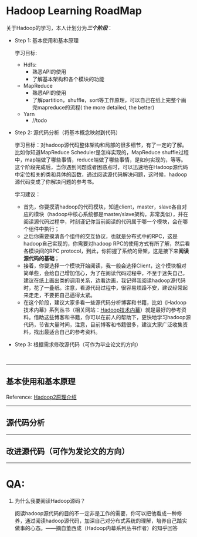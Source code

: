# Hadoop Learning RoadMap

关于Hadoop的学习，本人计划分为***三个阶段***：

- Step 1: 基本使用和基本原理

  学习目标: 

  - Hdfs: 
    - 熟悉API的使用
    - 了解基本架构和各个模块的功能
  - MapReduce
    - 熟悉API的使用
    - 了解partition，shuffle，sort等工作原理，可以自己在纸上完整个画完mapreduce的流程( the more detailed, the better)
  - Yarn
    - //todo

- Step 2: 源代码分析（将基本概念映射到代码）

  学习目标：对hadoop源代码整体架构和局部的很多细节，有了一定的了解。比如你知道MapReduce Scheduler是怎样实现的，MapReduce shuffle过程中，map端做了哪些事情，reduce端做了哪些事情，是如何实现的，等等。这个阶段完成后，当你遇到问题或者困惑点时，可以迅速地在Hadoop源代码中定位相关的类和具体的函数，通过阅读源代码解决问题，这时候，hadoop源代码变成了你解决问题的参考书。

  学习建议：

  - 首先，你要摸清hadoop的代码模块，知道client，master，slave各自对应的模块（hadoop中核心系统都是master/slave架构，非常类似），并在阅读源代码过程中，时刻谨记你当前阅读的代码属于哪一个模块，会在哪个组件中执行；
  - 之后你需要摸清各个组件的交互协议，也就是分布式中的RPC，这是hadoop自己实现的，你需要对hadoop RPC的使用方式有所了解，然后看各模块间的RPC protocol，到此，你把握了系统的骨架，这是接下来**阅读源代码的基础**；
  - 接着，你要选择一个模块开始阅读，我一般会选择Client，这个模块相对简单些，会给自己增加信心，为了在阅读代码过程中，不至于迷失自己，建议在纸上画出类的调用关系，边看边画，我记得我阅读hadoop源代码时，花了一叠纸。注意，看源代码过程中，很容易烦躁不安，建议经常起来走走，不要把自己逼得太紧。
  - 在这个阶段，建议大家多看一些源代码分析博客和书籍，比如《Hadoop技术内幕》系列丛书（相关网站：[Hadoop技术内幕](https://link.zhihu.com/?target=http%3A//hadoop123.com/)）就是最好的参考资料。借助这些博客和书籍，你可以在前人的帮助下，更快地学习hadoop源代码，节省大量时间，注意，目前博客和书籍很多，建议大家广泛收集资料，找出最适合自己的参考资料。

- Step 3: 根据需求修改源代码（可作为毕业论文的方向）

  ​

---

## 基本使用和基本原理



Reference: [Hadoop2原理介绍](https://blog.csdn.net/rxt2012kc/article/details/72644873)

---

## 源代码分析



---

## 改进源代码（可作为发论文的方向）



---

# QA:

1. 为什么我要阅读Hadoop源码？

   阅读hadoop源代码的目的不一定非是工作的需要，你可以把他看成一种修养，通过阅读hadoop源代码，加深自己对分布式系统的理解，培养自己踏实做事的心态。——摘自董西成（Hadoop内幕系列丛书作者）的知乎回答